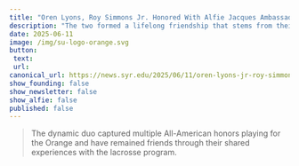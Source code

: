 ```yaml
---
title: "Oren Lyons, Roy Simmons Jr. Honored With Alfie Jacques Ambassador Award"
description: "The two formed a lifelong friendship that stems from their days starring for the Syracuse University men’s lacrosse team from 1955-58."
date: 2025-06-11
image: /img/su-logo-orange.svg
button: 
 text: 
 url: 
canonical_url: https://news.syr.edu/2025/06/11/oren-lyons-jr-roy-simmons-jr-honored-with-alfie-jacques-ambassador-award/
show_founding: false
show_newsletter: false
show_alfie: false
published: false
---
```

> The dynamic duo captured multiple All-American honors playing for the Orange and have remained friends through their shared experiences with the lacrosse program.
